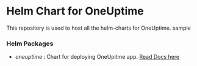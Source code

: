 # Helm Chart for OneUptime

This repository is used to host all the helm-charts for OneUptime.
sample

### Helm Packages 

- *oneuptime* : Chart for deploying OneUpitme app. [Read Docs here](oneuptime/README.md)



